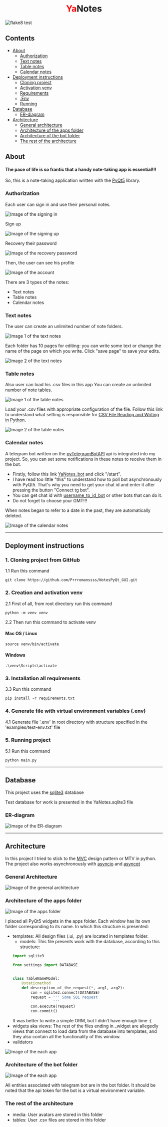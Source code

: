 <div align="center">
  <h1><span style="color:red">Ya</span>Notes</h1>
</div>


![flake8 test](https://github.com/Prrromanssss/NotesPyQt_GUI/actions/workflows/python-package.yml/badge.svg)



## Contents
* [About](#about)
  * [Authorization](#authorization)
  * [Text notes](#text-notes)
  * [Table notes](#table-notes)
  * [Calendar notes](#calendar-notes)
* [Deployment instructions](#deployment-instructions)
  * [Cloning project](#1-cloning-project-from-github)
  * [Activation venv](#2-creation-and-activation-venv)
  * [Requirements](#3-installation-all-requirements)
  * [.Env](#4-generate-file-with-virtual-environment-variables-env)
  * [Running](#5-running-project)
* [Database](#database)
  * [ER-diagram](#er-diagram)
* [Architecture](#architecture)
  * [General architecture](#general-architecture)
  * [Architecture of the apps folder](#architecture-of-the-apps-folder)
  * [Architecture of the bot folder](#architecture-of-the-bot-folder)
  * [The rest of the architecture](#the-rest-of-the-architecture)


## About
#### The pace of life is so frantic that a handy note-taking app is essential!!!

So, this is a note-taking application written with the [PyQt5](https://doc.qt.io/qtforpython/) library.

### Authorization
Each user can sign in and use their personal notes.

![Image of the signing in](https://github.com/Prrromanssss/NotesPyQt_GUI/raw/main/media_for_README/sign_in.png)

Sign up

![Image of the signing up](https://github.com/Prrromanssss/NotesPyQt_GUI/raw/main/media_for_README/sign_up.png)


Recovery their password

![Image of the recovery password](https://github.com/Prrromanssss/NotesPyQt_GUI/raw/main/media_for_README/recovery_password.png)

Then, the user can see his profile

![Image of the account](https://github.com/Prrromanssss/NotesPyQt_GUI/raw/main/media_for_README/account.png)

There are 3 types of the notes:
* Text notes
* Table notes
* Calendar notes

### Text notes
The user can create an unlimited number of note folders.

![Image 1 of the text notes](https://github.com/Prrromanssss/NotesPyQt_GUI/raw/main/media_for_README/text_notes_folders.png)

Each folder has 10 pages for editing: you can write some text or change the name of the page on which you write. Click "save page" to save your edits.

![Image 2 of the text notes](https://github.com/Prrromanssss/NotesPyQt_GUI/raw/main/media_for_README/text_notes_pages.png)

### Table notes
Also user can load his .csv files in this app
You can create an unlimited number of note tables.

![Image 1 of the table notes](https://github.com/Prrromanssss/NotesPyQt_GUI/raw/main/media_for_README/table_notes_tables.png)


Load your .csv files with appropriate configuration of the file. Follow this link to understand what setting is responsible for [CSV File Reading and Writing in Python](https://docs.python.org/3/library/csv.html).

![Image 2 of the table notes](https://github.com/Prrromanssss/NotesPyQt_GUI/raw/main/media_for_README/table_notes_pages.png)


### Calendar notes

A telegram bot written on the [pyTelegramBotAPI](https://pypi.org/project/pyTelegramBotAPI/0.3.0/) api is integrated into my project.
So, you can set some notifications in these notes to receive them in the bot.
* Firstly, follow this link [YaNotes_bot](https://t.me/YaNotes_bot) and click "/start".
* I have read too little "this" to understand how to poll bot asynchronously with PyQt5. That's why you need to get your chat id and enter it after pressing the button "Connect tg bot".
* You can get chat id with [username_to_id_bot](https://t.me/username_to_id_bot) or other bots that can do it.
* Do not forget to choose your GMT!!!

When notes began to refer to a date in the past, they are automatically deleted.


![Image of the calendar notes](https://github.com/Prrromanssss/NotesPyQt_GUI/raw/main/media_for_README/calendar_notes.png)

***

## Deployment instructions


### 1. Cloning project from GitHub

1.1 Run this command
```commandline
git clone https://github.com/Prrromanssss/NotesPyQt_GUI.git
```

### 2. Creation and activation venv

2.1 First of all, from root directory run this command
```commandline
python -m venv venv
```
2.2 Then run this command to activate venv
#### Mac OS / Linux
```commandline
source venv/bin/activate
```
#### Windows
```commandline
.\venv\Scripts\activate
```

### 3. Installation all requirements

3.3 Run this command 
```commandline
pip install -r requirements.txt
```

### 4. Generate file with virtual environment variables (.env)

4.1 Generate file '.env' in root directory with structure specified in the 'examples/test-env.txt' file

### 5. Running project

5.1 Run this command
```commandline
python main.py
```

***

## Database

This project uses the [sqlite3](https://www.sqlite.org/docs.html) database

Test database for work is presented in the YaNotes.sqlite3 file

### ER-diagram

![Image of the ER-diagram](https://github.com/Prrromanssss/NotesPyQt_GUI/raw/main/media_for_README/ER-diagram.png)

***

## Architecture

In this project I tried to stick to the [MVC](https://en.wikipedia.org/wiki/Model%E2%80%93view%E2%80%93controller) design pattern or MTV in python.
The project also works asynchronously with [asyncio](https://docs.python.org/3/library/asyncio.html) and [asyncqt](https://github.com/gmarull/asyncqt)

### General Architecture

![Image of the general architecture](https://github.com/Prrromanssss/NotesPyQt_GUI/raw/main/media_for_README/general_architecture.png)

### Architecture of the apps folder

![Image of the apps folder](https://github.com/Prrromanssss/NotesPyQt_GUI/raw/main/media_for_README/apps_folder_architecture.png)

I placed all PyQt5 widgets in the apps folder.
Each window has its own folder corresponding to its name.
In which this structure is presented:
* templates:
All design files (.ui, .py) are located in templates folder.
  * models: 
This file presents work with the database, according to this structure:
  ```python
  import sqlite3
  
  from settings import DATABASE
  
  
  class TableNameModel:
      @staticmethod
      def description_of_the_request(*, arg1, arg2):
          con = sqlite3.connect(DATABASE)
          request = ''' Some SQL request
                    '''
          con.execute(request)
          con.commit()
  ```
  It was better to write a simple ORM, but I didn’t have enough time :(
* widgets aka views:
  The rest of the files ending in _widget are allegedly views that connect to load data from the database into templates, and they also contain all the functionality of this window.
* validators

![Image of the each app](https://github.com/Prrromanssss/NotesPyQt_GUI/raw/main/media_for_README/each_app_folder_architecture.png)

### Architecture of the bot folder

![Image of the each app](https://github.com/Prrromanssss/NotesPyQt_GUI/raw/main/media_for_README/bot_architerture.png)

All entities associated with telegram bot are in the bot folder.
It should be noted that the api token for the bot is a virtual environment variable.

### The rest of the architecture
* media: User avatars are stored in this folder
* tables: User .csv files are stored in this folder